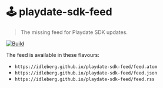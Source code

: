 # 🕹 playdate-sdk-feed

> The missing feed for Playdate SDK updates.

[![Build](https://img.shields.io/github/actions/workflow/status/idleberg/playdate-sdk-feed/gh-pages.yml?style=for-the-badge)](https://github.com/idleberg/playdate-sdk-feed/releases)

The feed is available in these flavours:

- `https://idleberg.github.io/playdate-sdk-feed/feed.atom`
- `https://idleberg.github.io/playdate-sdk-feed/feed.json`
- `https://idleberg.github.io/playdate-sdk-feed/feed.rss`
